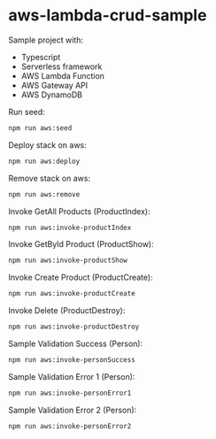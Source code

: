 # aws-lambda-crud-sample

Sample project with:
  - Typescript
  - Serverless framework
  - AWS Lambda Function
  - AWS Gateway API
  - AWS DynamoDB

Run seed:
```sh
npm run aws:seed
```

Deploy stack on aws:
```sh
npm run aws:deploy
```

Remove stack on aws:
```sh
npm run aws:remove
```

Invoke GetAll Products (ProductIndex):
```sh
npm run aws:invoke-productIndex
```

Invoke GetById Product (ProductShow):
```sh
npm run aws:invoke-productShow
```

Invoke Create Product (ProductCreate):
```sh
npm run aws:invoke-productCreate
```

Invoke Delete (ProductDestroy):
```sh
npm run aws:invoke-productDestroy
```

Sample Validation Success (Person):
```sh
npm run aws:invoke-personSuccess
```

Sample Validation Error 1 (Person):
```sh
npm run aws:invoke-personError1
```

Sample Validation Error 2 (Person):
```sh
npm run aws:invoke-personError2
```

